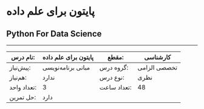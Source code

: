 # پایتون برای علم داده
## Python For Data Science
_______________________________________________________________________________
| نام درس:    | پایتون برای علم داده | مقطع:       | کارشناسی     |
| ----------- | -------------------- | ----------- | ------------ |
| پیش‌نیاز:   | مبانی برنامه‌نویسی   | گروه درس:   | تخصصی الزامی |
| هم‌نیاز:    | ندارد                | نوع درس:    | نظری         |
| تعداد واحد: | 3                    | تعداد ساعت: | 48           |
| حل تمرین:   |  دارد                |             |              |
